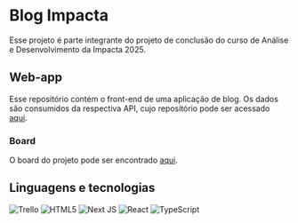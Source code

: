 # Blog Impacta

Esse projeto é parte integrante do projeto de conclusão do curso de Análise e Desenvolvimento da Impacta 2025.

## Web-app

Esse repositório contém o front-end de uma aplicação de blog. Os dados são consumidos da respectiva API, cujo repositório pode ser acessado [aqui](https://github.com/andrebits/blog-impacta-api?tab=readme-ov-file#blog-api).

### Board 

O board do projeto pode ser encontrado [aqui](https://trello.com/b/P8kvklUn).

## Linguagens e tecnologias
![Trello](https://img.shields.io/badge/Trello-%23026AA7.svg?style=for-the-badge&logo=Trello&logoColor=white)
![HTML5](https://img.shields.io/badge/html5-%23E34F26.svg?style=for-the-badge&logo=html5&logoColor=white)
![Next JS](https://img.shields.io/badge/Next-black?style=for-the-badge&logo=next.js&logoColor=white)
![React](https://img.shields.io/badge/react-%2320232a.svg?style=for-the-badge&logo=react&logoColor=%2361DAFB)
![TypeScript](https://img.shields.io/badge/typescript-%23007ACC.svg?style=for-the-badge&logo=typescript&logoColor=white)